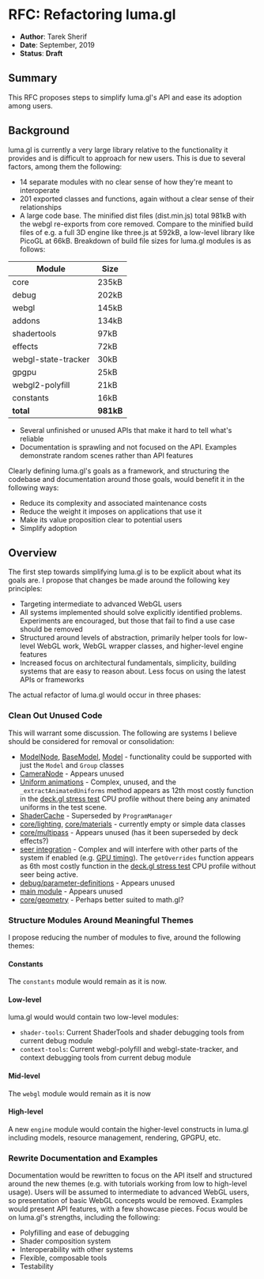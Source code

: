 # RFC: Refactoring luma.gl

* **Author**: Tarek Sherif
* **Date**: September, 2019
* **Status**: **Draft**


## Summary

This RFC proposes steps to simplify luma.gl's API and ease its adoption among users.


## Background

luma.gl is currently a very large library relative to the functionality it provides and is difficult to approach for new users. This is due to several factors, among them the following:
- 14 separate modules with no clear sense of how they're meant to interoperate
- 201 exported classes and functions, again without a clear sense of their relationships
- A large code base. The minified dist files (dist.min.js) total 981kB with the webgl re-exports from core removed. Compare to the minified build files of e.g. a full 3D engine like three.js at 592kB, a low-level library like PicoGL at 66kB. Breakdown of build file sizes for luma.gl modules is as follows:

| Module      | Size |
| ----------- | ----------- |
|core|235kB|
|debug|202kB|
|webgl|145kB|
|addons|134kB|
|shadertools|97kB|
|effects|72kB|
|webgl-state-tracker|30kB|
|gpgpu|25kB|
|webgl2-polyfill|21kB|
|constants|16kB|
|**total**|**981kB**|

- Several unfinished or unused APIs that make it hard to tell what's reliable
- Documentation is sprawling and not focused on the API. Examples demonstrate random scenes rather than API features

Clearly defining luma.gl's goals as a framework, and structuring the codebase and documentation around those goals, would benefit it in the following ways:
- Reduce its complexity and associated maintenance costs
- Reduce the weight it imposes on applications that use it
- Make its value proposition clear to potential users
- Simplify adoption

## Overview

The first step towards simplifying luma.gl is to be explicit about what its goals are. I propose that changes be made around the following key principles:
- Targeting intermediate to advanced WebGL users
- All systems implemented should solve explicitly identified problems. Experiments are encouraged, but those that fail to find a use case should be removed
- Structured around levels of abstraction, primarily helper tools for low-level WebGL work, WebGL wrapper classes, and higher-level engine features
- Increased focus on architectural fundamentals, simplicity, building systems that are easy to reason about. Less focus on using the latest APIs or frameworks


The actual refactor of luma.gl would occur in three phases:

### Clean Out Unused Code

This will warrant some discussion. The following are systems I believe should be considered for removal or consolidation:
- [ModelNode](https://github.com/uber/luma.gl/blob/7.2-release/modules/core/src/scenegraph/nodes/model-node.js), [BaseModel](https://github.com/uber/luma.gl/blob/7.2-release/modules/core/src/lib/base-model.js), [Model](https://github.com/uber/luma.gl/blob/7.2-release/modules/core/src/lib/model.js) - functionality could be supported with just the `Model` and `Group` classes
- [CameraNode](https://github.com/uber/luma.gl/blob/7.2-release/modules/core/src/scenegraph/nodes/camera-node.js) - Appears unused
- [Uniform animations](https://github.com/uber/luma.gl/blob/7.2-release/modules/core/src/lib/base-model.js#L280-L333) - Complex, unused, and the `_extractAnimatedUniforms` method appears as 12th most costly function in the [deck.gl stress test](https://github.com/uber/deck.gl/tree/master/test/apps/stress-tests) CPU profile without there being any animated uniforms in the test scene.
- [ShaderCache](https://github.com/uber/luma.gl/blob/7.2-release/modules/core/src/lib/shader-cache.js) - Superseded by `ProgramManager`
- [core/lighting](https://github.com/uber/luma.gl/blob/7.2-release/modules/core/src/lighting/light-source.js), [core/materials](https://github.com/uber/luma.gl/tree/7.2-release/modules/core/src/materials) - currently empty or simple data classes
- [core/multipass](https://github.com/uber/luma.gl/tree/7.2-release/modules/core/src/multipass) - Appears unused (has it been superseded by deck effects?)
- [seer integration](https://github.com/uber/luma.gl/blob/7.2-release/modules/core/src/debug/seer-integration.js) - Complex and will interfere with other parts of the system if enabled (e.g. [GPU timing](https://github.com/uber/luma.gl/blob/7.2-release/modules/core/src/lib/base-model.js#L337-L376)). The `getOverrides` function appears as 6th most costly function in the [deck.gl stress test](https://github.com/uber/deck.gl/tree/master/test/apps/stress-tests) CPU profile without seer being active.
- [debug/parameter-definitions](https://github.com/uber/luma.gl/blob/7.2-release/modules/debug/src/webgl-api-tracing/parameter-definitions.js) - Appears unused
- [main module](https://github.com/uber/luma.gl/tree/7.2-release/modules/main) - Appears unused
- [core/geometry](https://github.com/uber/luma.gl/tree/7.2-release/modules/core/src/geometries) - Perhaps better suited to math.gl?

### Structure Modules Around Meaningful Themes

I propose reducing the number of modules to five, around the following themes:

#### Constants

The `constants` module would remain as it is now.

#### Low-level

luma.gl would would contain two low-level modules:
- `shader-tools`: Current ShaderTools and shader debugging tools from current debug module
- `context-tools`: Current webgl-polyfill and webgl-state-tracker, and context debugging tools from current debug module

#### Mid-level

The `webgl` module would remain as it is now

#### High-level

A new `engine` module would contain the higher-level constructs in luma.gl including models, resource management, rendering, GPGPU, etc.

### Rewrite Documentation and Examples

Documentation would be rewritten to focus on the API itself and structured around the new themes (e.g. with tutorials working from low to high-level usage). Users will be assumed to intermediate to advanced WebGL users, so presentation of basic WebGL concepts would be removed. Examples would present API features, with a few showcase pieces. Focus would be on luma.gl's strengths, including the following:
- Polyfilling and ease of debugging
- Shader composition system
- Interoperability with other systems
- Flexible, composable tools
- Testability

